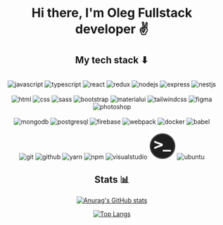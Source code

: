 <h1 align="center">Hi there, I'm Oleg Fullstack developer ✌</h1>

<h2 align="center">My tech stack ⬇</h2>

<!-- BREAK -->
<br/>



<!-- FIRST BLOCK -->
<div align="center">
     
<img alt="javascript" width="60px" src="https://cdn.jsdelivr.net/gh/devicons/devicon/icons/javascript/javascript-original.svg" />
<img alt="typescript" width="60px" src="https://cdn.jsdelivr.net/gh/devicons/devicon/icons/typescript/typescript-original.svg" />
     
<img alt="react" width="60px" src="https://cdn.jsdelivr.net/gh/devicons/devicon/icons/react/react-original-wordmark.svg" />
<img alt="redux" width="60px" src="https://cdn.jsdelivr.net/gh/devicons/devicon/icons/redux/redux-original.svg" />

<img alt="nodejs" width="60px" src="https://cdn.jsdelivr.net/gh/devicons/devicon/icons/nodejs/nodejs-original.svg" />
<img alt="express" width="60px" src="https://cdn.jsdelivr.net/gh/devicons/devicon/icons/express/express-original.svg" />
<img alt="nestjs" width="60px" src="https://cdn.jsdelivr.net/gh/devicons/devicon/icons/nestjs/nestjs-plain.svg"  />
 
</div>

<!-- BREAK -->
<br/>

<!-- SECOND BLOCK -->
<div align="center">
     
<img alt="html" width="60px" src="https://cdn.jsdelivr.net/gh/devicons/devicon/icons/html5/html5-original-wordmark.svg" />
<img alt="css" width="60px" src="https://cdn.jsdelivr.net/gh/devicons/devicon/icons/css3/css3-original-wordmark.svg" />
<img alt="sass" width="60px" src="https://cdn.jsdelivr.net/gh/devicons/devicon/icons/sass/sass-original.svg" />

<img alt="bootstrap"  width="60px" src="https://cdn.jsdelivr.net/gh/devicons/devicon/icons/bootstrap/bootstrap-original-wordmark.svg" />
<img alt="materialui"  width="60px" src="https://cdn.jsdelivr.net/gh/devicons/devicon/icons/materialui/materialui-original.svg" />
<img alt="tailwindcss"  width="60px" src="https://cdn.jsdelivr.net/gh/devicons/devicon/icons/tailwindcss/tailwindcss-plain.svg" />
     
<img alt="figma" width="60px" src="https://cdn.jsdelivr.net/gh/devicons/devicon/icons/figma/figma-original.svg" />
<img alt="photoshop" width="60px" src="https://cdn.jsdelivr.net/gh/devicons/devicon/icons/photoshop/photoshop-plain.svg" />
</div>

<!-- BREAK -->
<br/>

<!-- THIRD BLOCK -->
<div align="center">
     
<img alt="mongodb" width="60px" src="https://cdn.jsdelivr.net/gh/devicons/devicon/icons/mongodb/mongodb-original.svg" />
<img alt="postgresql" width="60px" src="https://cdn.jsdelivr.net/gh/devicons/devicon/icons/postgresql/postgresql-original.svg" />
<img alt="firebase" width="60px" src="https://cdn.jsdelivr.net/gh/devicons/devicon/icons/firebase/firebase-plain.svg" />

<img alt="webpack" width="60px" src="https://cdn.jsdelivr.net/gh/devicons/devicon/icons/webpack/webpack-original.svg" />
<img alt="docker" width="60px" src="https://cdn.jsdelivr.net/gh/devicons/devicon/icons/docker/docker-original.svg" />
<img alt="babel" width="60px" src="https://cdn.jsdelivr.net/gh/devicons/devicon/icons/babel/babel-original.svg" />
     
</div>

<!-- BREAK -->
<br/>

<!-- FIFTH BLOCK -->
<div align="center">


<img alt="git" width="60px" src="https://cdn.jsdelivr.net/gh/devicons/devicon/icons/git/git-original.svg" />
<img alt="github" width="60px" src="https://cdn.jsdelivr.net/gh/devicons/devicon/icons/github/github-original.svg" />

<img  alt="yarn" width="60px" src="https://cdn.jsdelivr.net/gh/devicons/devicon/icons/yarn/yarn-original.svg" />
<img alt="npm" width="60px" src="https://cdn.jsdelivr.net/gh/devicons/devicon/icons/npm/npm-original-wordmark.svg" />

<img alt="visualstudio" width="60px" src="https://cdn.jsdelivr.net/gh/devicons/devicon/icons/visualstudio/visualstudio-plain.svg" />
<img alt="terminal" width="60px" src="https://raw.githubusercontent.com/github/explore/80688e429a7d4ef2fca1e82350fe8e3517d3494d/topics/terminal/terminal.png" />

<img alt="ubuntu" width="60px" src="https://cdn.jsdelivr.net/gh/devicons/devicon/icons/ubuntu/ubuntu-plain.svg" />    
</div>

<h2></h2>

<h2 align="center">Stats 📊</h2>

<div align="center">
     
[![Anurag's GitHub stats](https://github-readme-stats.vercel.app/api?username=GnatykOleg&theme=cobalt)](https://github.com/anuraghazra/github-readme-stats)

[![Top Langs](https://github-readme-stats.vercel.app/api/top-langs/?username=GnatykOleg&theme=cobalt)](https://github.com/anuraghazra/github-readme-stats) 
     
</div>


